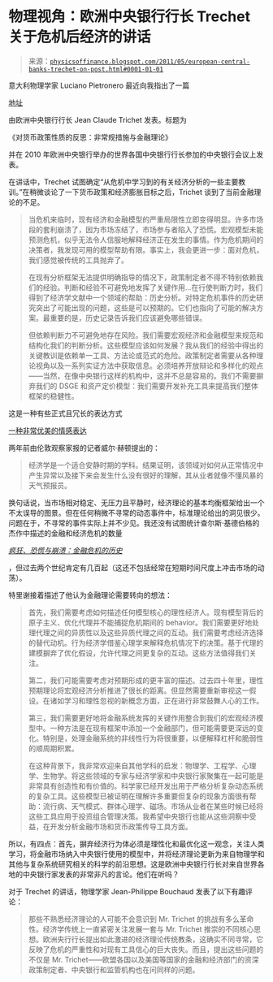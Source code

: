 <!--yml

类别：未分类

日期：2024-05-18 07:09:06

-->

# 物理视角：欧洲中央银行行长 Trechet 关于危机后经济的讲话

> 来源：[`physicsoffinance.blogspot.com/2011/05/european-central-banks-trechet-on-post.html#0001-01-01`](http://physicsoffinance.blogspot.com/2011/05/european-central-banks-trechet-on-post.html#0001-01-01)

意大利物理学家 Luciano Pietronero 最近向我指出了一篇

[地址](http://www.ecb.int/press/key/date/2010/html/sp101118.en.html)

由欧洲中央银行行长 Jean Claude Trichet 发表。标题为

《对货币政策性质的反思：非常规措施与金融理论》

并在 2010 年欧洲中央银行举办的世界各国中央银行行长参加的中央银行会议上发表。

在讲话中，Trechet 试图确定“从危机中学习到的有关经济分析的一些主要教训。”在稍微谈论了一下货币政策和经济膨胀目标之后，Trichet 谈到了当前金融理论的不足。

> 当危机来临时，现有经济和金融模型的严重局限性立即变得明显。许多市场段的套利崩溃了，因为市场冻结了，市场参与者陷入了恐慌。宏观模型未能预测危机，似乎无法令人信服地解释经济正在发生的事情。作为危机期间的决策者，我发现可用的模型帮助有限。事实上，我会更进一步：面对危机，我们感觉被传统的工具抛弃了。
> 
> 在现有分析框架无法提供明确指导的情况下，政策制定者不得不特别依赖我们的经验。判断和经验不可避免地发挥了关键作用...在行使判断力时，我们得到了经济学文献中一个领域的帮助：历史分析。对特定危机事件的历史研究突出了可能出现的问题，这些是可以预期的。它们也指向了可能的解决方案。最重要的是，历史记录告诉我们应该避免哪些错误。
> 
> 但依赖判断力不可避免地存在风险。我们需要宏观经济和金融模型来规范和结构化我们的判断分析。这些模型应该如何发展？我从我们的经验中得出的关键教训是依赖单一工具、方法论或范式的危险。政策制定者需要从各种理论视角以及一系列实证方法中获取信息。必须培养开放辩论和多样化的观点——当然，在像中央银行这样的机构中，这并不总是容易的。我们不需要摒弃我们的 DSGE 和资产定价模型：我们需要开发补充工具来提高我们整体框架的稳健性。

这是一种有些正式且冗长的表达方式

[一种非常优美的情感表达](http://www.guardian.co.uk/commentisfree/2009/jul/05/will-hutton-recession-britain-debt)

两年前由伦敦观察家报的记者威尔·赫顿提出的：

> 经济学是一个适合安静时期的学科。结果证明，该领域对如何从正常情况中产生异常以及接下来会发生什么没有很好的理解，其从业者就像不懂风暴的天气预报员。

换句话说，当市场相对稳定、无压力且平静时，经济理论的基本均衡框架给出一个不太误导的图景。但在任何稍微不寻常的动态事件中，标准理论给出的洞见很少。问题在于，不寻常的事件实际上并不少见。我还没有试图统计查尔斯·基德伯格的杰作中描述的金融和经济危机的数量

[*疯狂、恐慌与崩溃：金融危机的历史*](http://www.amazon.com/Manias-Panics-Crashes-Financial-Investment/dp/0471389455)

，但过去两个世纪肯定有几百起（这还不包括经常在短期时间尺度上冲击市场的动荡）。

特里谢接着描述了他认为金融理论需要转向的想法：

> 首先，我们需要考虑如何描述任何模型核心的理性经济人。现有模型背后的原子主义、优化代理并不能捕捉危机期间的 behavior。我们需要更好地处理代理之间的异质性以及这些异质代理之间的互动。我们需要考虑经济选择的替代动机。行为经济学借鉴心理学来解释危机情况下的决策。基于代理的建模摒弃了优化假设，允许代理之间更复杂的互动。这些方法值得我们关注。
> 
> 第二，我们可能需要考虑对预期形成的更丰富的描述。过去四十年里，理性预期理论将宏观经济分析推进了很长的距离。但显然需要重新审视这一假设。在诸如学习和理性忽视的新概念方面，正在进行非常鼓舞人心的工作。
> 
> 第三，我们需要更好地将金融系统发挥的关键作用整合到我们的宏观经济模型中。一种方法是在现有框架中添加一个金融部门，但可能需要更深远的变化。特别是，处理金融系统的非线性行为将很重要，以便解释杠杆和脆弱性的顺周期积累。
> 
> 在这种背景下，我非常欢迎来自其他学科的启发：物理学、工程学、心理学、生物学。将这些领域的专家与经济学家和中央银行家聚集在一起可能是非常具有创造性和有价值的。科学家已经开发出用于严格分析复杂动态系统的复杂工具。这些模型已被证明在理解许多重要但复杂的现象方面很有帮助：流行病、天气模式、群体心理学、磁场。市场从业者在某些时候已经将这些工具应用于投资组合管理决策。我希望中央银行也能从这些洞察中受益，在开发分析金融市场和货币政策传导工具方面。

所以，有四点：首先，摒弃经济行为体必须是理性化和最优化这一观念，关注人类学习，将金融市场纳入中央银行使用的模型中，并将经济理论更新为来自物理学和其他与复杂系统研究相关的科学的前沿思想。这是欧洲中央银行行长对来自世界各地的中央银行家发表的非常非凡的言论。他们在听吗？

对于 Trechet 的讲话，物理学家 Jean-Philippe Bouchaud 发表了以下有趣评论：

> 那些不熟悉经济理论的人可能不会意识到 Mr. Trichet 的挑战有多么革命性。经济学传统上一直紧密关注发展一套与 Mr. Trichet 推崇的不同核心思想。欧洲央行行长提出如此激进的经济理论传统教条，这确实不同寻常，它反映了危机的严重性和对现有工具信心的巨大丧失。而且，提出这些问题的不仅是 Mr. Trichet——欧盟各国以及美国等国家的金融和经济部门的资深政策制定者、中央银行和监管机构也在问同样的问题。
